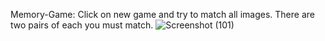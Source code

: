 Memory-Game:
Click on new game and try to match all images. There are two pairs of each you must match.
![Screenshot (101)](https://github.com/user-attachments/assets/8e7e56c7-bcf1-4e2f-aa3a-f8c956c246bf)
